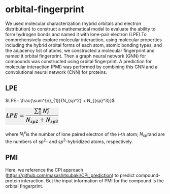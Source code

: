 # orbital-fingerprint

 We used molecular characterization (hybrid orbitals and electron distribution) to construct a mathematical model to evaluate the ability to form hydrogen bonds and named it with lone-pair electron (LPE).To comprehensively explore molecular interaction, using molecular properties including the hybrid orbital forms of each atom, atomic bonding types, and the adjacency list of atoms, we constructed a molecular fingerprint and named it orbital fingerprint. Then a graph neural network (GNN) for compounds was constructed using orbital fingerprint. A prediction for molecular interaction (PMI) was performed by combining this GNN and a convolutional neural network (CNN) for proteins.

## LPE

$LPE= \frac{\sum^{n}_{1}}{N_{sp^2} + N_{{sp}^3}}$

![1563772391607](./1563772391607.png)

where $N^{e}_{i}​$ is the number of lone paired electron of the $i​$-th atom; $N_{{sp}^2}​$ and  are the numbers of $sp^2​$- and $sp^3​$-hybridized atoms, respectively. 

## PMI

Here, we reference the CPI approach (https://github.com/masashitsubaki/CPI_prediction) to predict compound-protein interaction. But the input information of PMI for the compound is the orbital fingerprint.
